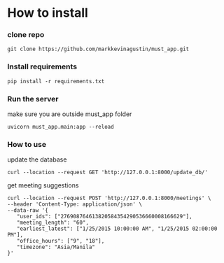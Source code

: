 # How to install

### clone repo

```console
git clone https://github.com/markkevinagustin/must_app.git
```

### Install requirements

```console
pip install -r requirements.txt
```

### Run the server

make sure you are outside must_app folder

```console
uvicorn must_app.main:app --reload
```

### How to use

update the database
```console
curl --location --request GET 'http://127.0.0.1:8000/update_db/'
```

get meeting suggestions

```console
curl --location --request POST 'http://127.0.0.1:8000/meetings' \
--header 'Content-Type: application/json' \
--data-raw '{
   "user_ids": ["276908764613820584354290536660008166629"],
   "meeting_length": "60",
   "earliest_latest": ["1/25/2015 10:00:00 AM", "1/25/2015 02:00:00 PM"],
   "office_hours": ["9", "18"],
   "timezone": "Asia/Manila"
}'
```